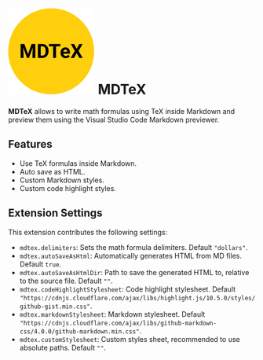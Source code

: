 # ![MDTeX](img/MDTeX.png) MDTeX

**MDTeX** allows to write math formulas using TeX inside Markdown and preview them using the Visual Studio Code Markdown previewer.

## Features

- Use TeX formulas inside Markdown.
- Auto save as HTML.
- Custom Markdown styles.
- Custom code highlight styles.

## Extension Settings

This extension contributes the following settings:

- `mdtex.delimiters`: Sets the math formula delimiters. Default `"dollars"`.
- `mdtex.autoSaveAsHtml`: Automatically generates HTML from MD files. Default `true`.
- `mdtex.autoSaveAsHtmlDir`: Path to save the generated HTML to, relative to the source file. Default `""`.
- `mdtex.codeHighlightStylesheet`: Code highlight stylesheet. Default `"https://cdnjs.cloudflare.com/ajax/libs/highlight.js/10.5.0/styles/github-gist.min.css"`.
- `mdtex.markdownStylesheet`: Markdown stylesheet. Default `"https://cdnjs.cloudflare.com/ajax/libs/github-markdown-css/4.0.0/github-markdown.min.css"`.
- `mdtex.customStylesheet`: Custom styles sheet, recommended to use absolute paths. Default `""`.

